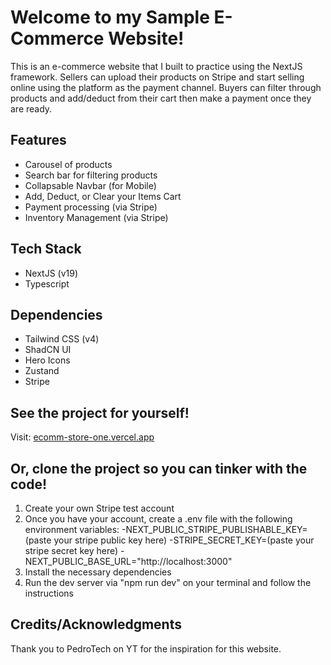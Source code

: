# Welcome to my Sample E-Commerce Website!
This is an e-commerce website that I built to practice using the NextJS framework. Sellers can upload their products on Stripe and start selling online using the platform as the payment channel. Buyers can filter through products and add/deduct from their cart then make a payment once they are ready.

## Features
- Carousel of products
- Search bar for filtering products
- Collapsable Navbar (for Mobile)
- Add, Deduct, or Clear your Items Cart
- Payment processing (via Stripe)
- Inventory Management (via Stripe)

## Tech Stack
- NextJS (v19)
- Typescript

## Dependencies
- Tailwind CSS (v4)
- ShadCN UI
- Hero Icons
- Zustand
- Stripe

## See the project for yourself!

Visit:
[ecomm-store-one.vercel.app](https://ecomm-store-one.vercel.app/)

## Or, clone the project so you can tinker with the code!

1. Create your own Stripe test account
2. Once you have your account, create a .env file with the following environment variables:
   -NEXT_PUBLIC_STRIPE_PUBLISHABLE_KEY=(paste your stripe public key here)
   -STRIPE_SECRET_KEY=(paste your stripe secret key here)
   -NEXT_PUBLIC_BASE_URL="http://localhost:3000"
3. Install the necessary dependencies
4. Run the dev server via "npm run dev" on your terminal and follow the instructions

## Credits/Acknowledgments

Thank you to PedroTech on YT for the inspiration for this website.
